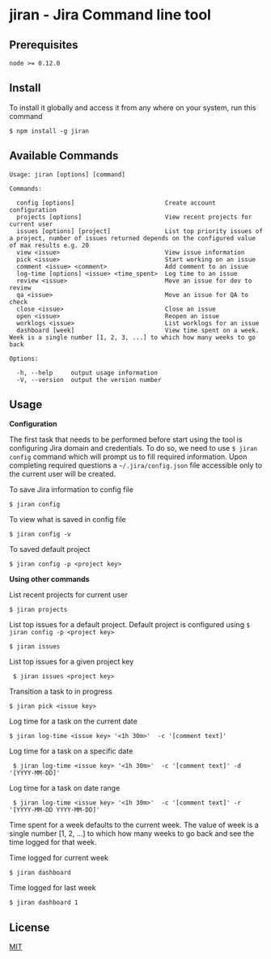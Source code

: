 # jiran - Jira Command line tool

## Prerequisites

    node >= 0.12.0

## Install
To install it globally and access it from any where on your system, run this command

    $ npm install -g jiran

## Available Commands

    Usage: jiran [options] [command]

    Commands:

      config [options]                         Create account configuration
      projects [options]                       View recent projects for current user
      issues [options] [project]               List top priority issues of a project, number of issues returned depends on the configured value of max results e.g. 20
      view <issue>                             View issue information
      pick <issue>                             Start working on an issue
      comment <issue> <comment>                Add comment to an issue
      log-time [options] <issue> <time_spent>  Log time to an issue
      review <issue>                           Move an issue for dev to review
      qa <issue>                               Move an issue for QA to check
      close <issue>                            Close an issue
      open <issue>                             Reopen an issue
      worklogs <issue>                         List worklogs for an issue
      dashboard [week]                         View time spent on a week. Week is a single number [1, 2, 3, ...] to which how many weeks to go back

    Options:

      -h, --help     output usage information
      -V, --version  output the version number

## Usage
  
  **Configuration**

  The first task that needs to be performed before start using the tool is configuring Jira domain and credentials. To do so, we need to use `$ jiran config` command which will prompt us to fill required information. Upon completing required questions a `~/.jira/config.json` file accessible only to the current user will be created.

  To save Jira information to config file

    $ jiran config

  To view what is saved in config file

    $ jiran config -v

  To saved default project

    $ jiran config -p <project key>

  **Using other commands**

  List recent projects for current user

    $ jiran projects

   List top issues for a default project. Default project is configured using `$ jiran config -p <project key>`

    $ jiran issues

   List top issues for a given project key

     $ jiran issues <project key>

   Transition a task to in progress

    $ jiran pick <issue key>

   Log time for a task on the current date

    $ jiran log-time <issue key> '<1h 30m>'  -c '[comment text]'

  Log time for a task on a specific date

     $ jiran log-time <issue key> '<1h 30m>'  -c '[comment text]' -d '[YYYY-MM-DD]'

  Log time for a task on date range

     $ jiran log-time <issue key> '<1h 30m>'  -c '[comment text]' -r '[YYYY-MM-DD YYYY-MM-DD]'

   Time spent for a week defaults to the current week. The value of week is a single number [1, 2, ...] to which how many weeks to go back and see the time logged for that week.

Time logged for current week

    $ jiran dashboard

Time logged for last week
  
    $ jiran dashboard 1

## License

[MIT](https://github.com/danielkmariam/jiran/blob/master/LICENSE)
